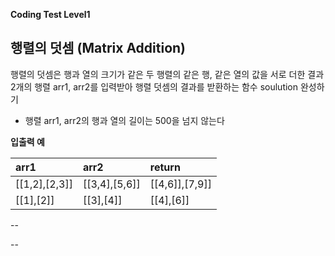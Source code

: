 **Coding Test Level1**

## 행렬의 덧셈 (Matrix Addition)

행렬의 덧셈은 행과 열의 크기가 같은 두 행렬의 같은  행, 같은 열의 값을 서로 더한 결과
2개의 행렬 arr1, arr2를 입력받아 행렬 덧셈의 결과를 받환하는 함수 soulution 완성하기

- 행렬 arr1, arr2의 행과 열의 길이는 500을 넘지 않는다

__입출력 예__

|arr1|arr2|return|
|:--|:--|:--|
|[[1,2],[2,3]]|[[3,4],[5,6]]|[[4,6]],[7,9]]|
|[[1],[2]]|[[3],[4]]|[[4],[6]]|



--

--
